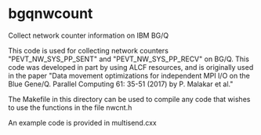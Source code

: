 # bgqnwcount
Collect network counter information on IBM BG/Q

This code is used for collecting network counters "PEVT_NW_SYS_PP_SENT" and "PEVT_NW_SYS_PP_RECV" on BG/Q. This code was developed in part by using ALCF resources, and is originally used in the paper "Data movement optimizations for independent MPI I/O on the Blue Gene/Q. Parallel Computing 61: 35-51 (2017) by P. Malakar et al."

The Makefile in this directory can be used to compile any code that wishes to use the functions in the file nwcnt.h
 
An example code is provided in multisend.cxx
